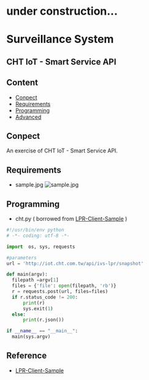 # under construction...

# Surveillance System

## CHT IoT - Smart Service API

## Content

- [Conpect](#conpect)
- [Requirements](#requirements)
- [Programming](#programming)
- [Advanced](#advanced)

## Conpect

An exercise of CHT IoT - Smart Service API.

## Requirements

- sample.jpg
  ![sample.jpg](sample.jpg)

## Programming

  - cht.py ( borrowed from [LPR-Client-Sample](https://github.com/CHTTL912/LPR-Client-Sample) )
  ``` py
  #!/usr/bin/env python
  # -*- coding: utf-8 -*-

  import  os, sys, requests

  #parameters
  url = 'http://iot.cht.com.tw/api/ivs-lpr/snapshot'

  def main(argv):
    filepath =argv[1]
    files = {'file': open(filepath, 'rb')}
    r = requests.post(url, files=files)
    if r.status_code != 200:
        print(r)
        sys.exit(1)
    else:
        print(r.json())

  if __name__ == "__main__":
    main(sys.argv)
  ```
## Reference

- [LPR-Client-Sample](https://github.com/CHTTL912/LPR-Client-Sample)

